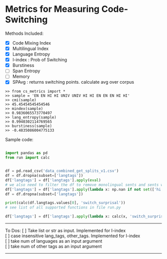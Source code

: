 # Metrics for Measuring Code-Switching

Methods Included:
- [x] Code Mixing Index
- [x] Multilingual Index
- [x] Language Entropy
- [x] I-index : Prob of Switching
- [x] Burstiness
- [ ] Span Entropy
- [ ] Memory
- [x] SPAvg : returns switching points. calculate avg over corpus

```
>> from cs_metrics import *
>> sample = 'EN EN HI HI UNIV UNIV HI HI EN EN EN HI HI'
>> cmi(sample)
>> 45.45454545454546 
>> mindex(sample)
>> 0.9836065573770497
>> lang_entropy(sample)
>> 0.9940302114769565
>> burstiness(sample)
>> -0.4835086004775133
```

Sample code:

```python

import pandas as pd 
from run import calc


df = pd.read_csv('data_combined_get_splits_v1.csv')
df = df.dropna(subset=['langtags'])
df['langtags'] = df['langtags'].apply(eval)
# we also need to filter the df to remove monolingual sents and sents with only 1 word
df['langtags'] = df['langtags'].apply(lambda x: np.nan if not set(['hi', 'en']).issubset(x) else x)
df = df.dropna(subset=['langtags'])

print(calc(df.langtags.values[0], 'switch_surprisal'))
# see list of all supported functions in file run.py

df['langtags'] = df['langtags'].apply(lambda x: calc(x, 'switch_surprisal'))
```

---
To Dos:
[ ] Take list or str as input.  Implemented for I-index<br>
[ ] case insensitive lang_tags, other_tags. Implemented for I-index<br>
[ ] take num of languages as an input argument<br>
[ ] take num of other tags as an input argument<br>

---
